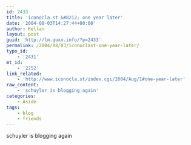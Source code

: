 ```yaml
---
id: 2433
title: 'iconocla.st &#8212; one year later'
date: '2004-08-03T14:27:44+00:00'
author: Kellan
layout: post
guid: 'http://lm.quxx.info/?p=2433'
permalink: /2004/08/03/iconoclast-one-year-later/
typo_id:
    - '2431'
mt_id:
    - '2252'
link_related:
    - 'http://www.iconocla.st/index.cgi/2004/Aug/1#one-year-later'
raw_content:
    - 'schuyler is blogging again'
categories:
    - Aside
tags:
    - blog
    - friends
---
```


schuyler is blogging again